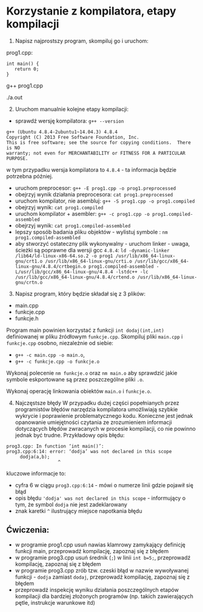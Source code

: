 Korzystanie z kompilatora, etapy kompilacji
===========================================

1. Napisz najprostszy program, skompiluj go i uruchom:

  prog1.cpp:
  ```
  int main() {
     return 0;
  }

  ```

  g++ prog1.cpp

  ./a.out

2. Uruchom manualnie kolejne etapy kompilacji:

  - sprawdź wersję kompilatora: ``g++ --version``
  ```
  g++ (Ubuntu 4.8.4-2ubuntu1~14.04.3) 4.8.4
  Copyright (C) 2013 Free Software Foundation, Inc.
  This is free software; see the source for copying conditions.  There is NO
  warranty; not even for MERCHANTABILITY or FITNESS FOR A PARTICULAR PURPOSE.
  ```
  w tym przypadku wersja kompilatora to ``4.8.4`` - ta informacja będzie potrzebna
  później.

  - uruchom preprocesor: ``g++ -E prog1.cpp -o prog1.preprocessed``
  - obejrzyj wynik działania preprocesora: ``cat prog1.preprocessed``
  - uruchom kompilator, nie asembluj: ``g++ -S prog1.cpp -o prog1.compiled``
  - obejrzyj wynik: ``cat prog1.compiled``
  - uruchom kompilator + asembler: ``g++ -c prog1.cpp -o prog1.compiled-assembled``
  - obejrzyj wynik: ``cat prog1.compiled-assembled``
  - lepszy sposób badania pliku objektów - wylistuj symbole : ``nm prog1.compiled-assembled``
  - aby stworzyć ostateczny plik wykonywalny - uruchom linker - uwaga, ścieżki są poprawne dla wersji gcc ``4.8.4``: ``ld -dynamic-linker /lib64/ld-linux-x86-64.so.2 -o prog1 /usr/lib/x86_64-linux-gnu/crt1.o /usr/lib/x86_64-linux-gnu/crti.o /usr/lib/gcc/x86_64-linux-gnu/4.8.4/crtbegin.o prog1.compiled-assembled -L/usr/lib/gcc/x86_64-linux-gnu/4.8.4 -lstdc++ -lc /usr/lib/gcc/x86_64-linux-gnu/4.8.4/crtend.o /usr/lib/x86_64-linux-gnu/crtn.o``

3. Napisz program, który będzie składał się z 3 plików:
 - main.cpp
 - funkcje.cpp
 - funkcje.h

 Program main powinien korzystać z funkcji ``int dodaj(int,int)`` definiowanej w pliku źródłowym ``funkcje.cpp``.
 Skompiluj pliki ``main.cpp`` i ``funkcje.cpp`` osobno, niezależnie od siebie: 
 - ``g++ -c main.cpp -o main.o``, 
 - ``g++ -c funkcje.cpp -o funkcje.o``

 Wykonaj polecenie ``nm funkcje.o`` oraz ``nm main.o`` aby sprawdzić jakie symbole
 eskportowane są przez poszczególne pliki ``.o``.

 Wykonaj operację linkowania obiektów ``main.o`` i ``funkcje.o``.

4. Najczęstsze błędy
 W przypadku dużej części popełnianych przez programistów błędów narzędzia kompilatora umożliwiają szybkie wykrycie i poprawienie problematycznego kodu.
 Konieczne jest jednak opanowanie umiejętności czytania ze zrozumieniem informacji dotyczących błędów zwracanych w procesie kompilacji, co nie powinno jednak być trudne.
 Przykładowy opis błędu:
 ```
 prog3.cpp: In function ‘int main()’:
 prog3.cpp:6:14: error: ‘dodja’ was not declared in this scope
      dodja(a,b);
                    ^
 ```              
 kluczowe informacje to:
 - cyfra 6 w ciągu ``prog3.cpp:6:14`` - mówi o numerze linii gdzie pojawił się błąd
 - opis błędu ``'dodja' was not declared in this scope`` - informujący o tym, że symbol ``dodja`` nie jest zadeklarowany
 - znak karetki ``^`` ilustrujący miejsce napotkania błędu

 Ćwiczenia:
 ----------
 - w programie prog1.cpp usuń nawias klamrowy zamykający definicję funkcji main, przeprowadź kompilację, zapoznaj się z błędem
 - w programie prog3.cpp usuń średnik (``;``) w linii ``int b=5;``, przeprowadź kompilację, zapoznaj się z błędem
 - w programie prog3.cpp zrób tzw. czeski błąd w nazwie wywoływanej funkcji - ``dodja`` zamiast ``dodaj``, przeprowadź kompilację, zapoznaj się z błędem
 - przeprowadź inspekcję wyniku działania poszczególnych etapów kompilacji dla bardziej złożonych programów (np. takich zawierających pętle, instrukcje warunkowe itd)
